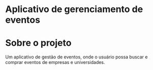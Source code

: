 # Aplicativo de gerenciamento de eventos

# Sobre o projeto
Um aplicativo de gestão de eventos, onde o usuário possa buscar e comprar eventos de empresas e universidades.